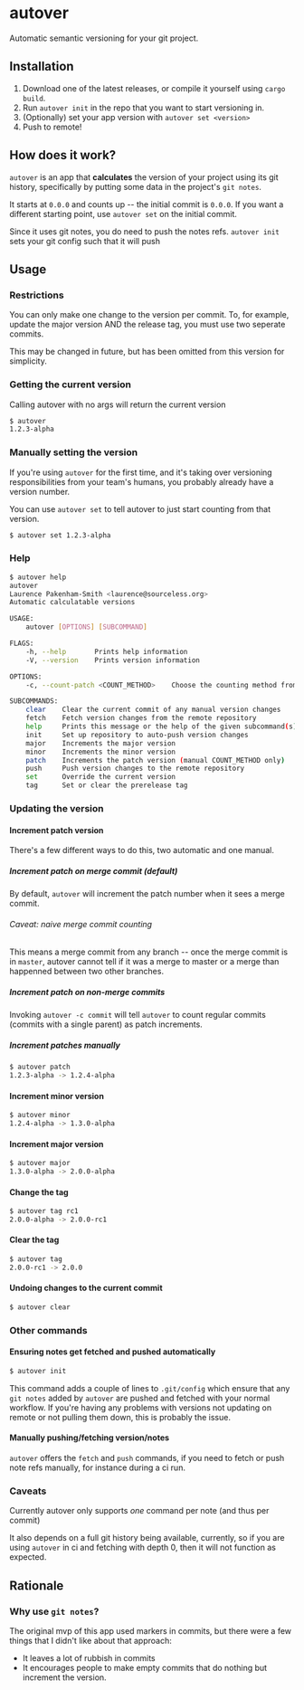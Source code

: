 # autover

Automatic semantic versioning for your git project.

## Installation
1. Download one of the latest releases, or compile it yourself using `cargo build`.
2. Run `autover init` in the repo that you want to start versioning in.
3. (Optionally) set your app version with `autover set <version>`
4. Push to remote!

## How does it work?
`autover` is an app that **calculates** the version of your project using its git history, specifically by putting some data in the project's `git notes`.

It starts at `0.0.0` and counts up -- the initial commit is `0.0.0`. If you want a different starting point, use `autover set` on the initial commit.

Since it uses git notes, you do need to push the notes refs. `autover init` sets your git config such that it will push 

## Usage
### Restrictions
You can only make one change to the version per commit. To, for example, update the major version AND the release tag, you must use two seperate commits.

This may be changed in future, but has been omitted from this version for simplicity.

### Getting the current version

Calling autover with no args will return the current version
``` sh
$ autover
1.2.3-alpha
```

### Manually setting the version
If you're using `autover` for the first time, and it's taking over versioning
responsibilities from your team's humans, you probably already have a version
number.

You can use `autover set` to tell autover to just start counting from that
version.

``` sh
$ autover set 1.2.3-alpha
```

### Help

``` sh
$ autover help
autover 
Laurence Pakenham-Smith <laurence@sourceless.org>
Automatic calculatable versions

USAGE:
    autover [OPTIONS] [SUBCOMMAND]

FLAGS:
    -h, --help       Prints help information
    -V, --version    Prints version information

OPTIONS:
    -c, --count-patch <COUNT_METHOD>    Choose the counting method from merge (default), commit, or manual.

SUBCOMMANDS:
    clear    Clear the current commit of any manual version changes
    fetch    Fetch version changes from the remote repository
    help     Prints this message or the help of the given subcommand(s)
    init     Set up repository to auto-push version changes
    major    Increments the major version
    minor    Increments the minor version
    patch    Increments the patch version (manual COUNT_METHOD only)
    push     Push version changes to the remote repository
    set      Override the current version
    tag      Set or clear the prerelease tag
```

### Updating the version
#### Increment patch version
There's a few different ways to do this, two automatic and one manual.
##### Increment patch on merge commit (default)
By default, `autover` will increment the patch number when it sees a merge commit.

###### Caveat: naive merge commit counting
This means a merge commit from any branch -- once the merge commit is in `master`, autover cannot tell if it was a merge to master or a merge than happenned between two other branches.

##### Increment patch on non-merge commits
Invoking `autover -c commit` will tell `autover` to count regular commits (commits with a single parent) as patch increments.

##### Increment patches manually

``` sh
$ autover patch
1.2.3-alpha -> 1.2.4-alpha
```

#### Increment minor version
``` sh
$ autover minor
1.2.4-alpha -> 1.3.0-alpha
```

#### Increment major version
``` sh
$ autover major
1.3.0-alpha -> 2.0.0-alpha
```

#### Change the tag
``` sh
$ autover tag rc1
2.0.0-alpha -> 2.0.0-rc1
```

#### Clear the tag
``` sh
$ autover tag
2.0.0-rc1 -> 2.0.0
```

#### Undoing changes to the current commit

``` sh
$ autover clear
```

### Other commands
#### Ensuring notes get fetched and pushed automatically

``` sh
$ autover init
```

This command adds a couple of lines to `.git/config` which ensure that any `git notes` added by `autover` are pushed and fetched with your normal workflow. If you're having any problems with versions not updating on remote or not pulling them down, this is probably the issue.

#### Manually pushing/fetching version/notes
`autover` offers the `fetch` and `push` commands, if you need to fetch or push note refs manually, for instance during a ci run.

### Caveats
Currently autover only supports *one* command per note (and thus per commit)

It also depends on a full git history being available, currently, so if you are using `autover` in ci and fetching with depth 0, then it will not function as expected.

## Rationale
### Why use `git notes`?
The original mvp of this app used markers in commits, but there were a few things that I didn't like about that approach:
* It leaves a lot of rubbish in commits
* It encourages people to make empty commits that do nothing but increment the version.
